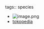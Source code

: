 tags:: species

- ![image.png](https://peach-geographical-bat-397.mypinata.cloud/ipfs/QmcBpXz2jjiEJSLPaeAxb9vKFgsVLkjnY27Mo1FEApCj6K)
- [tokopedia](https://www.tokopedia.com/alamindahtunggal/tanaman-indoor-palm-livistona-rotundifolia-palem-sadeng-palm-kipas?extParam=ivf%3Dfalse%26src%3Dsearch)